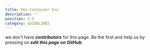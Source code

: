 ```yaml
---
title: Dev Container Env
description: ''
position: 3.5
category: GUIDELINES
---
```


we don't have ***contributors*** for this page. Be the first and help us by pressing on ***edit this page on GitHub***.
